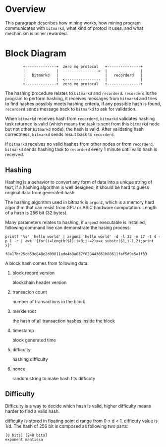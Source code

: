 # Overview

This paragraph describes how mining works, how mining program communicates with `bitmarkd`, what kind of protocl it uses, and what mechanism is miner rewarded.

# Block Diagram

            +--------------+  zero mq protocal   +---------------+
            |              |  ---------------->  |               |
            |   bitmarkd   |                     |   recorderd   |
            |              |  <----------------  |               |
            +--------------+  zero mq protocal   +---------------+

The hashing procedure relates to `bitmarkd` and `recorderd`. `recorderd` is the program to perform hashing, it receives messages from `bitmarkd` and tries to find hashes possibly meets hashing criteria, if any possible hash is found, `recorderd` sends message back to `bitmarkd` to ask for validation.

When `bitmarkd` receives hash from `recorderd`, `bitmarkd` validates hashing task returned is valid (which means the task is sent from this `bitmarkd` node but not other `bitmarkd` node), the hash is valid. After validating hash correctness, `bitmarkd` sends result bask to `recorderd`.

If `bitmarkd` receives no valid hashes from other nodes or from `recorderd`, `bitmarkd` sends hashing task to `recorderd` every 1 minute until valid hash is received.

## Hashing

Hashing is a behavior to convert any form of data into a unique string of text, if a hashing algorithm is well designed, it should be hard to guess original data from generated hash.

The hashing algorithm used in bitmark is `argon2`, which is a memory hard algorithm that can resist from GPU or ASIC hardware computation. Length of a hash is 256 bit (32 bytes).

Many parameters relates to hashing, if `argon2` executable is installed, following command line can demonstrate the hasing process:

```
printf '%s' 'hello world' | argon2 'hello world' -d -l 32 -m 17 -t 4 -p 1 -r | awk '{for(i=length($1);i>0;i-=2)x=x substr($1,i-1,2);print x}'

f8a17bc25cb53e848e2d09811ade4b8a037f628443661b88611faf5d9a5a1f33
```

A block hash comes from following data:

1. block record version

    blockchain header version

1. transacion count

    number of transactions in the block

1. merkle root

    the hash of all transaction hashes inside the block

1. timestamp

    block generated time

1. difficulty

    hashing difficulty

1. nonce

    random string to make hash fits difficuty

## Difficulty

Difficulty is a way to decide which hash is valid, higher difficulty means harder to find a valid hash.

difficulty is stored in floating point d range from 0 ≤ d < 1, difficuty value is 1/d. The hash of 256 bit is composed as following two parts:

    [8 bits] [248 bits]
    exponent mantissa
